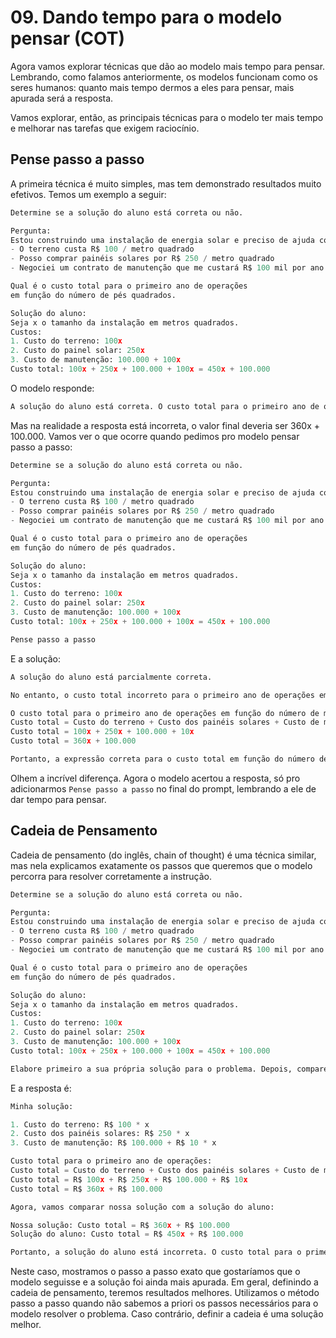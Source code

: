 # 09. Dando tempo para o modelo pensar (COT)

Agora vamos explorar técnicas que dão ao modelo mais tempo para pensar. Lembrando, como falamos anteriormente, os modelos funcionam como os seres humanos: quanto mais tempo dermos a eles para pensar, mais apurada será a resposta.

Vamos explorar, então, as principais técnicas para o modelo ter mais tempo e melhorar nas tarefas que exigem raciocínio.

## Pense passo a passo

A primeira técnica é muito simples, mas tem demonstrado resultados muito efetivos. Temos um exemplo a seguir:

```python
Determine se a solução do aluno está correta ou não.

Pergunta:
Estou construindo uma instalação de energia solar e preciso de ajuda com as contas de custos as finanças.
- O terreno custa R$ 100 / metro quadrado
- Posso comprar painéis solares por R$ 250 / metro quadrado
- Negociei um contrato de manutenção que me custará R$ 100 mil por ano e  R$ 10 adicionais por metro quadrado

Qual é o custo total para o primeiro ano de operações
em função do número de pés quadrados.

Solução do aluno:
Seja x o tamanho da instalação em metros quadrados.
Custos:
1. Custo do terreno: 100x
2. Custo do painel solar: 250x
3. Custo de manutenção: 100.000 + 100x
Custo total: 100x + 250x + 100.000 + 100x = 450x + 100.000
```

O modelo responde:

```python
A solução do aluno está correta. O custo total para o primeiro ano de operações em função do número de metros quadrados é dado por 450x + 100.000.
```

Mas na realidade a resposta está incorreta, o valor final deveria ser 360x + 100.000. Vamos ver o que ocorre quando pedimos pro modelo pensar passo a passo:

```python
Determine se a solução do aluno está correta ou não.

Pergunta:
Estou construindo uma instalação de energia solar e preciso de ajuda com as contas de custos as finanças.
- O terreno custa R$ 100 / metro quadrado
- Posso comprar painéis solares por R$ 250 / metro quadrado
- Negociei um contrato de manutenção que me custará R$ 100 mil por ano e  R$ 10 adicionais por metro quadrado

Qual é o custo total para o primeiro ano de operações
em função do número de pés quadrados.

Solução do aluno:
Seja x o tamanho da instalação em metros quadrados.
Custos:
1. Custo do terreno: 100x
2. Custo do painel solar: 250x
3. Custo de manutenção: 100.000 + 100x
Custo total: 100x + 250x + 100.000 + 100x = 450x + 100.000

Pense passo a passo
```

E a solução:

```python
A solução do aluno está parcialmente correta. 

No entanto, o custo total incorreto para o primeiro ano de operações em função do número de metros quadrados. O aluno considerou corretamente os custos do terreno, dos painéis solares e da manutenção, mas não somou esses custos corretamente. 

O custo total para o primeiro ano de operações em função do número de metros quadrados seria:
Custo total = Custo do terreno + Custo dos painéis solares + Custo de manutenção
Custo total = 100x + 250x + 100.000 + 10x
Custo total = 360x + 100.000

Portanto, a expressão correta para o custo total em função do número de metros quadrados seria 360x + 100.000.
```

Olhem a incrível diferença. Agora o modelo acertou a resposta, só pro adicionarmos `Pense passo a passo` no final do prompt, lembrando a ele de dar tempo para pensar.

## Cadeia de Pensamento

Cadeia de pensamento (do inglês, chain of thought) é uma técnica similar, mas nela explicamos exatamente os passos que queremos que o modelo percorra para resolver corretamente a instrução.

```python
Determine se a solução do aluno está correta ou não.

Pergunta:
Estou construindo uma instalação de energia solar e preciso de ajuda com as contas de custos as finanças.
- O terreno custa R$ 100 / metro quadrado
- Posso comprar painéis solares por R$ 250 / metro quadrado
- Negociei um contrato de manutenção que me custará R$ 100 mil por ano e  R$ 10 adicionais por metro quadrado

Qual é o custo total para o primeiro ano de operações
em função do número de pés quadrados.

Solução do aluno:
Seja x o tamanho da instalação em metros quadrados.
Custos:
1. Custo do terreno: 100x
2. Custo do painel solar: 250x
3. Custo de manutenção: 100.000 + 100x
Custo total: 100x + 250x + 100.000 + 100x = 450x + 100.000

Elabore primeiro a sua própria solução para o problema. Depois, compare sua solução a solução do aluno e verifique se ela está correta.
```

E a resposta é:

```python
Minha solução:

1. Custo do terreno: R$ 100 * x
2. Custo dos painéis solares: R$ 250 * x
3. Custo de manutenção: R$ 100.000 + R$ 10 * x

Custo total para o primeiro ano de operações:
Custo total = Custo do terreno + Custo dos painéis solares + Custo de manutenção
Custo total = R$ 100x + R$ 250x + R$ 100.000 + R$ 10x
Custo total = R$ 360x + R$ 100.000

Agora, vamos comparar nossa solução com a solução do aluno:

Nossa solução: Custo total = R$ 360x + R$ 100.000
Solução do aluno: Custo total = R$ 450x + R$ 100.000

Portanto, a solução do aluno está incorreta. O custo total para o primeiro ano de operações em função do número de metros quadrados é de R$ 360x + R$ 100.000, e não de R$ 450x + 100.000
```

Neste caso, mostramos o passo a passo exato que gostaríamos que o modelo seguisse e a solução foi ainda mais apurada. Em geral, definindo a cadeia de pensamento, teremos resultados melhores. Utilizamos o método passo a passo quando não sabemos a priori os passos necessários para o modelo resolver o problema. Caso contrário, definir a cadeia é uma solução melhor.
